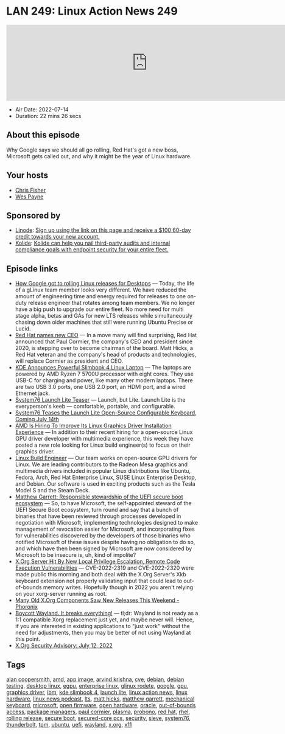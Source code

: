# LAN 249: Linux Action News 249

<iframe src="https://player.fireside.fm/v2/DAcK9LdX+HEXE5rfb?theme=dark" width="740" height="200" frameborder="0" scrolling="no"></iframe>

* Air Date: 2022-07-14
* Duration: 22 mins 26 secs

## About this episode

Why Google says we should all go rolling, Red Hat's got a new boss, Microsoft gets called out, and why it might be the year of Linux hardware.

## Your hosts
* [Chris Fisher](https://linuxactionnews.com/hosts/chris)
* [Wes Payne](https://linuxactionnews.com/hosts/wes)

## Sponsored by

  * [Linode](http://linode.com/lan): [Sign up using the link on this page and receive a $100 60-day credit towards your new account. ](http://linode.com/lan)
  * [Kolide](https://l.kolide.co/3klbWzr): [Kolide can help you nail third-party audits and internal compliance goals with endpoint security for your entire fleet. ](https://l.kolide.co/3klbWzr)



## Episode links

  * [How Google got to rolling Linux releases for Desktops](https://cloud.google.com/blog/topics/developers-practitioners/how-google-got-to-rolling-linux-releases-for-desktops "How Google got to rolling Linux releases for Desktops") — Today, the life of a gLinux team member looks very different. We have reduced the amount of engineering time and energy required for releases to one on-duty release engineer that rotates among team members. We no longer have a big push to upgrade our entire fleet. No more need for multi stage alpha, betas and GAs for new LTS releases while simultaneously chasing down older machines that still were running Ubuntu Precise or Lucid.
  * [Red Hat names new CEO](https://www.zdnet.com/article/red-hat-names-new-ceo/ "Red Hat names new CEO") — In a move many will find surprising, Red Hat announced that Paul Cormier, the company's CEO and president since 2020, is stepping over to become chairman of the board. Matt Hicks, a Red Hat veteran and the company's head of products and technologies, will replace Cormier as president and CEO.
  * [KDE Announces Powerful Slimbook 4 Linux Laptop](https://www.makeuseof.com/kde-slimbook4-laptop-released/ "KDE Announces Powerful Slimbook 4 Linux Laptop") — The laptops are powered by AMD Ryzen 7 5700U processor with eight cores. They use USB-C for charging and power, like many other modern laptops. There are two USB 3.0 ports, one USB 2.0 port, an HDMI port, and a wired Ethernet jack. 
  * [System76 Launch Lite Teaser](https://system76.com/accessories/launch-lite-teaser "System76 Launch Lite Teaser") — Launch, but Lite. Launch Lite is the everyperson's keeb — comfortable, portable, and configurable.﻿﻿
  * [System76 Teases the Launch Lite Open-Source Configurable Keyboard, Coming July 14th](https://9to5linux.com/system76-teases-the-launch-lite-open-source-configurable-keyboard-coming-july-14th "System76 Teases the Launch Lite Open-Source Configurable Keyboard, Coming July 14th")
  * [AMD Is Hiring To Improve Its Linux Graphics Driver Installation Experience](https://www.phoronix.com/scan.php?page=news_item&px=AMD-Linux-Build-Engineer-Needed "AMD Is Hiring To Improve Its Linux Graphics Driver Installation Experience") — In addition to their recent hiring for a open-source Linux GPU driver developer with multimedia experience, this week they have posted a new role looking for Linux build engineer(s) to focus on their graphics driver.
  * [Linux Build Engineer](https://jobs.amd.com/job/Markham-Linux-Build-Engineer-Onta/907325500/ "Linux Build Engineer") — Our team works on open-source GPU drivers for Linux. We are leading contributors to the Radeon Mesa graphics and multimedia drivers included in popular Linux distributions like Ubuntu, Fedora, Arch, Red Hat Enterprise Linux, SUSE Linux Enterprise Desktop, and Debian. Our software is used in exciting products such as the Tesla Model S and the Steam Deck.
  * [Matthew Garrett: Responsible stewardship of the UEFI secure boot ecosystem](https://mjg59.dreamwidth.org/60248.html "Matthew Garrett: Responsible stewardship of the UEFI secure boot ecosystem") — So, to have Microsoft, the self-appointed steward of the UEFI Secure Boot ecosystem, turn round and say that a bunch of binaries that have been reviewed through processes developed in negotiation with Microsoft, implementing technologies designed to make management of revocation easier for Microsoft, and incorporating fixes for vulnerabilities discovered by the developers of those binaries who notified Microsoft of these issues despite having no obligation to do so, and which have then been signed by Microsoft are now considered by Microsoft to be insecure is, uh, kind of impolite?
  * [X.Org Server Hit By New Local Privilege Escalation, Remote Code Execution Vulnerabilities](https://www.phoronix.com/scan.php?page=news_item&px=X.Org-July-12-Security "X.Org Server Hit By New Local Privilege Escalation, Remote Code Execution Vulnerabilities") — CVE-2022-2319 and CVE-2022-2320 were made public this morning and both deal with the X.Org Server's Xkb keyboard extension not properly validating input that could lead to out-of-bounds memory writes. Hopefully though in 2022 you aren't relying on your xorg-server running as root.
  * [Many Old X.Org Components Saw New Releases This Weekend - Phoronix](https://www.phoronix.com/scan.php?page=news_item&px=Xorg-July-2022-Update "Many Old X.Org Components Saw New Releases This Weekend - Phoronix")
  * [Boycott Wayland. It breaks everything!](https://gist.github.com/probonopd/9feb7c20257af5dd915e3a9f2d1f2277 "Boycott Wayland. It breaks everything!") — tl;dr: Wayland is not ready as a 1:1 compatible Xorg replacement just yet, and maybe never will. Hence, if you are interested in existing applications to "just work" without the need for adjustments, then you may be better of not using Wayland at this point.
  * [X.Org Security Advisory: July 12, 2022](https://lists.x.org/archives/xorg/2022-July/061035.html "X.Org Security Advisory: July 12, 2022")



## Tags

[alan coopersmith](https://linuxactionnews.com/tags/alan%20coopersmith), [amd](https://linuxactionnews.com/tags/amd), [app image](https://linuxactionnews.com/tags/app%20image), [arvind krishna](https://linuxactionnews.com/tags/arvind%20krishna), [cve](https://linuxactionnews.com/tags/cve), [debian](https://linuxactionnews.com/tags/debian), [debian testing](https://linuxactionnews.com/tags/debian%20testing), [desktop linux](https://linuxactionnews.com/tags/desktop%20linux), [egpu](https://linuxactionnews.com/tags/egpu), [enterprise linux](https://linuxactionnews.com/tags/enterprise%20linux), [glinux rodete](https://linuxactionnews.com/tags/glinux%20rodete), [google](https://linuxactionnews.com/tags/google), [gpu](https://linuxactionnews.com/tags/gpu), [graphics driver](https://linuxactionnews.com/tags/graphics%20driver), [ibm](https://linuxactionnews.com/tags/ibm), [kde slimbook 4](https://linuxactionnews.com/tags/kde%20slimbook%204), [launch lite](https://linuxactionnews.com/tags/launch%20lite), [linux action news](https://linuxactionnews.com/tags/linux%20action%20news), [linux hardware](https://linuxactionnews.com/tags/linux%20hardware), [linux news podcast](https://linuxactionnews.com/tags/linux%20news%20podcast), [lts](https://linuxactionnews.com/tags/lts), [matt hicks](https://linuxactionnews.com/tags/matt%20hicks), [matthew garrett](https://linuxactionnews.com/tags/matthew%20garrett), [mechanical keyboard](https://linuxactionnews.com/tags/mechanical%20keyboard), [microsoft](https://linuxactionnews.com/tags/microsoft), [open firmware](https://linuxactionnews.com/tags/open%20firmware), [open hardware](https://linuxactionnews.com/tags/open%20hardware), [oracle](https://linuxactionnews.com/tags/oracle), [out-of-bounds access](https://linuxactionnews.com/tags/out-of-bounds%20access), [package managers](https://linuxactionnews.com/tags/package%20managers), [paul cormier](https://linuxactionnews.com/tags/paul%20cormier), [plasma](https://linuxactionnews.com/tags/plasma), [probono](https://linuxactionnews.com/tags/probono), [red hat](https://linuxactionnews.com/tags/red%20hat), [rhel](https://linuxactionnews.com/tags/rhel), [rolling release](https://linuxactionnews.com/tags/rolling%20release), [secure boot](https://linuxactionnews.com/tags/secure%20boot), [secured-core pcs](https://linuxactionnews.com/tags/secured-core%20pcs), [security](https://linuxactionnews.com/tags/security), [sieve](https://linuxactionnews.com/tags/sieve), [system76](https://linuxactionnews.com/tags/system76), [thunderbolt](https://linuxactionnews.com/tags/thunderbolt), [tpm](https://linuxactionnews.com/tags/tpm), [ubuntu](https://linuxactionnews.com/tags/ubuntu), [uefi](https://linuxactionnews.com/tags/uefi), [wayland](https://linuxactionnews.com/tags/wayland), [x.org](https://linuxactionnews.com/tags/x.org), [x11](https://linuxactionnews.com/tags/x11)